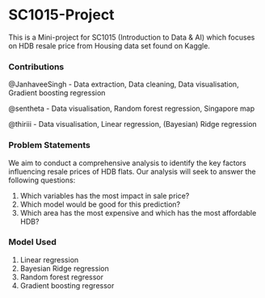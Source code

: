 # SC1015-Project
This is a Mini-project for SC1015 (Introduction to Data & AI) which focuses on HDB resale price from Housing data set found on Kaggle.

### Contributions
@JanhaveeSingh - Data extraction, Data cleaning, Data visualisation, Gradient boosting regression 

@sentheta - Data visualisation, Random forest regression, Singapore map

@thiriii - Data visualisation, Linear regression, (Bayesian) Ridge regression

### Problem Statements
We aim to conduct a comprehensive analysis to identify the key factors influencing resale prices of HDB flats. Our analysis will seek to answer the following questions:
1) Which variables has the most impact in sale price?
2) Which model would be good for this prediction?
3) Which area has the most expensive and which has the most affordable HDB?

### Model Used
1) Linear regression 
2) Bayesian Ridge regression
3) Random forest regressor 
4) Gradient boosting regressor 
